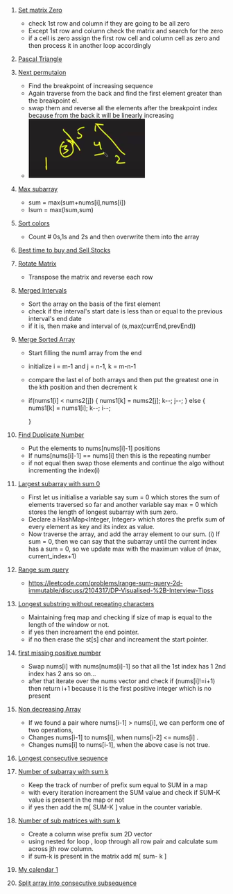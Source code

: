 1. [Set matrix Zero](https://leetcode.com/problems/set-matrix-zeroes/)

   - check 1st row and column if they are going to be all zero
   - Except 1st row and column check the matrix and search for the zero
   - if a cell is zero assign the first row cell and column cell as zero and then process it in another loop accordingly

2. [Pascal Triangle](https://leetcode.com/problems/pascals-triangle/submissions/)

3. [Next permutaion](https://leetcode.com/problems/next-permutation/submissions/)

   - Find the breakpoint of increasing sequence
   - Again traverse from the back and find the first element greater than the breakpoint el.
   - swap them and reverse all the elements after the breakpoint index because from the back it will be linearly increasing
   - ![](../ss/np.png)

4. [Max subarray](https://leetcode.com/problems/maximum-subarray/)

   - sum = max(sum+nums[i],nums[i])
   - lsum = max(lsum,sum)

5. [Sort colors](https://leetcode.com/problems/sort-colors/submissions/)

   - Count # 0s,1s and 2s and then overwrite them into the array

6. [Best time to buy and Sell Stocks](https://leetcode.com/problems/best-time-to-buy-and-sell-stock/submissions/)

7. [Rotate Matrix](https://leetcode.com/problems/rotate-image/)

   - Transpose the matrix and reverse each row

8. [Merged Intervals](https://leetcode.com/problems/merge-intervals/submissions/)

   - Sort the array on the basis of the first element
   - check if the interval's start date is less than or equal to the previous interval's end date
   - if it is, then make and interval of (s,max(currEnd,prevEnd))

9. [Merge Sorted Array](https://leetcode.com/problems/merge-sorted-array/submissions/)

   - Start filling the num1 array from the end
   - initialize i = m-1 and j = n-1, k = m-n-1
   - compare the last el of both arrays and then put the greatest one in the kth position and then decrement k
   - if(nums1[i] < nums2[j])
     {
     nums1[k] = nums2[j];
     k--;
     j--;
     }
     else
     {
     nums1[k] = nums1[i];
     k--;
     i--;

     }

10. [Find Duplicate Number](https://leetcode.com/problems/find-the-duplicate-number/submissions/)

    - Put the elements to nums[nums[i]-1] positions
    - If nums[nums[i]-1] == nums[i] then this is the repeating number
    - if not equal then swap those elements and continue the algo without incrementing the index(i)

11. [Largest subarray with sum 0](https://practice.geeksforgeeks.org/problems/largest-subarray-with-0-sum/1#)

    - First let us initialise a variable say sum = 0 which stores the sum of elements traversed so far and another variable say max = 0 which stores the length of longest subarray with sum zero.
    - Declare a HashMap<Integer, Integer> which stores the prefix sum of every element as key and its index as value.
    - Now traverse the array, and add the array element to our sum.
      (i) If sum = 0, then we can say that the subarray until the current index has a sum = 0, so we update max with the maximum value of (max, current_index+1)

12. [Range sum query](https://leetcode.com/problems/range-sum-query-2d-immutable/)

    - https://leetcode.com/problems/range-sum-query-2d-immutable/discuss/2104317/DP-Visualised-%2B-Interview-Tipss

13. [Longest substring without repeating characters](https://leetcode.com/problems/longest-substring-without-repeating-characters/)

    - Maintaining freq map and checking if size of map is equal to the length of the window or not.
    - if yes then increament the end pointer.
    - if no then erase the st[s] char and increament the start pointer.

14. [first missing positive number](https://leetcode.com/problems/first-missing-positive/submissions/)

    - Swap nums[i] with nums[nums[i]-1] so that all the 1st index has 1 2nd index has 2 ans so on...
    - after that iterate over the nums vector and check if (nums[i]!=i+1) then return i+1 because it is the first positive integer which is no present

15. [Non decreasing Array](https://leetcode.com/problems/non-decreasing-array/submissions/)

    - If we found a pair where nums[i-1] > nums[i], we can perform one of two operations,
    - Changes nums[i-1] to nums[i], when nums[i-2] <= nums[i] .
    - Changes nums[i] to nums[i-1], when the above case is not true.

16. [Longest consecutive sequence](https://leetcode.com/problems/longest-consecutive-sequence/)

17. [Number of subarray with sum k](https://leetcode.com/problems/subarray-sum-equals-k/submissions/)

    - Keep the track of number of prefix sum equal to SUM in a map
    - with every iteration increament the SUM value and check if SUM-K value is present in the map or not
    - if yes then add the m[ SUM-K ] value in the counter variable.

18. [Number of sub matrices with sum k](https://leetcode.com/problems/number-of-submatrices-that-sum-to-target/submissions/)

    - Create a column wise prefix sum 2D vector
    - using nested for loop , loop through all row pair and calculate sum across jth row column.
    - if sum-k is present in the matrix add m[ sum- k ]

19. [My calendar 1](https://leetcode.com/problems/my-calendar-i/submissions/)

20. [Split array into consecutive subsequence](https://leetcode.com/problems/split-array-into-consecutive-subsequences/submissions/)
